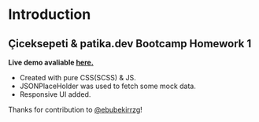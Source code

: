 # Introduction

## **Çiceksepeti & patika.dev Bootcamp** Homework 1 

**Live demo avaliable [here.](https://cicek-sepeti-patika-dev-home-work-1.vercel.app/index.html)**

- Created with pure CSS(SCSS) & JS.
- JSONPlaceHolder was used to fetch some mock data.
- Responsive UI added.

Thanks for contribution to [@ebubekirrzg](https://github.com/ebubekirrzgr/)!
